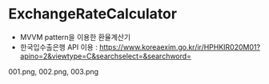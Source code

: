 # ExchangeRateCalculator

- MVVM pattern을 이용한 환율계산기
- 한국입수출은행 API 이용 : https://www.koreaexim.go.kr/ir/HPHKIR020M01?apino=2&viewtype=C&searchselect=&searchword=

001.png, 002.png, 003.png
